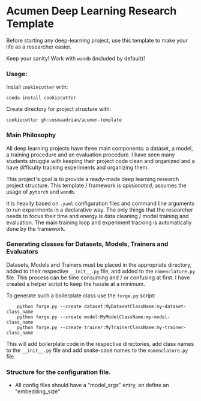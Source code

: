 # Acumen Deep Learning Research Template

Before starting any deep-learning project, use this template to make your life as a researcher easier.

Keep your sanity! Work with `wandb` (included by default)!

### Usage:

Install `cookiecutter` with:
```
conda install cookiecutter
```

Create directory for project structure with:

```
cookiecutter gh:cosmaadrian/acumen-template
```

### Main Philosophy

All deep learning projects have three main components: a dataset, a model, a training procedure and an evaluation procedure. I have seen many students struggle with keeping their project code clean and organized and a have difficulty tracking experiments and organizing them.

This project's goal is to provide a ready-made deep learning research project structure. This template / framework is *opinionated*, assumes the usage of `pytorch` and `wandb`.

It is heavily based on `.yaml` configuration files and command line arguments to run experiments in a declarative way. The only things that the researcher needs to focus their time and energy is data cleaning / model training and evaluation. The main training loop and experiment tracking is automatically done by the framework.

### Generating classes for Datasets, Models, Trainers and Evaluators

Datasets, Models and Trainers must be placed in the appropriate directory, added to their respective `__init__.py` file, and added to the `nomenclature.py` file. This process can be time consuming and / or confusing at first. I have created a helper script to keep the hassle at a minimum.

To generate such a boilerplate class use the `forge.py` script:

```
	python forge.py --create dataset:MyDatasetClassName:my-dataset-class_name
	python forge.py --create model:MyModelClassName:my-model-class_name
	python forge.py --create trainer:MyTrainerClassName:my-trainer-class_name
```

This will add boilerplate code in the respective directories, add class names to the `__init__.py` file and add snake-case names to the `nomenclature.py` file.


### Structure for the configuration file.

- All config files should have a "model_args" entry, an define an "embedding_size"


